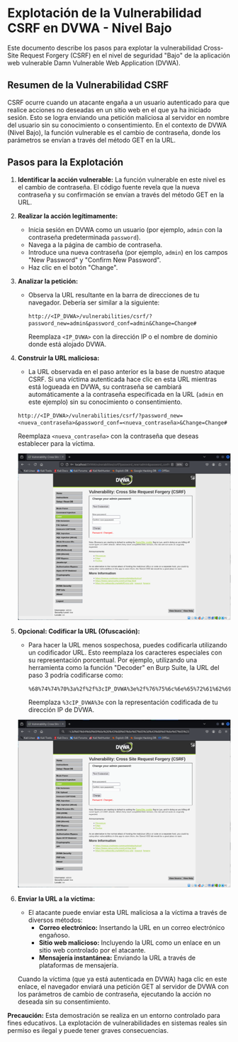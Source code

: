 # Explotación de la Vulnerabilidad CSRF en DVWA - Nivel Bajo

Este documento describe los pasos para explotar la vulnerabilidad Cross-Site Request Forgery (CSRF) en el nivel de seguridad "Bajo" de la aplicación web vulnerable Damn Vulnerable Web Application (DVWA).

## Resumen de la Vulnerabilidad CSRF

CSRF ocurre cuando un atacante engaña a un usuario autenticado para que realice acciones no deseadas en un sitio web en el que ya ha iniciado sesión. Esto se logra enviando una petición maliciosa al servidor en nombre del usuario sin su conocimiento o consentimiento. En el contexto de DVWA (Nivel Bajo), la función vulnerable es el cambio de contraseña, donde los parámetros se envían a través del método GET en la URL.

## Pasos para la Explotación

1.  **Identificar la acción vulnerable:** La función vulnerable en este nivel es el cambio de contraseña. El código fuente revela que la nueva contraseña y su confirmación se envían a través del método GET en la URL.

2.  **Realizar la acción legítimamente:**
    * Inicia sesión en DVWA como un usuario (por ejemplo, `admin` con la contraseña predeterminada `password`).
    * Navega a la página de cambio de contraseña.
    * Introduce una nueva contraseña (por ejemplo, `admin`) en los campos "New Password" y "Confirm New Password".
    * Haz clic en el botón "Change".

3.  **Analizar la petición:**
    * Observa la URL resultante en la barra de direcciones de tu navegador. Debería ser similar a la siguiente:

        ```
        http://<IP_DVWA>/vulnerabilities/csrf/?password_new=admin&password_conf=admin&Change=Change#
        ```

        Reemplaza `<IP_DVWA>` con la dirección IP o el nombre de dominio donde está alojado DVWA.

4.  **Construir la URL maliciosa:**
    * La URL observada en el paso anterior es la base de nuestro ataque CSRF. Si una víctima autenticada hace clic en esta URL mientras está logueada en DVWA, su contraseña se cambiará automáticamente a la contraseña especificada en la URL (`admin` en este ejemplo) sin su conocimiento o consentimiento.

    ```
    http://<IP_DVWA>/vulnerabilities/csrf/?password_new=<nueva_contraseña>&password_conf=<nueva_contraseña>&Change=Change#
    ```

    Reemplaza `<nueva_contraseña>` con la contraseña que deseas establecer para la víctima.
    
    ![imagen vulnerabilidad CSRF facil](../../assets/CSRFLow01.png)

5.  **Opcional: Codificar la URL (Ofuscación):**
    * Para hacer la URL menos sospechosa, puedes codificarla utilizando un codificador URL. Esto reemplaza los caracteres especiales con su representación porcentual. Por ejemplo, utilizando una herramienta como la función "Decoder" en Burp Suite, la URL del paso 3 podría codificarse como:

        ```
        %68%74%74%70%3a%2f%2f%3cIP_DVWA%3e%2f%76%75%6c%6e%65%72%61%62%69%6c%69%74%69%65%73%2f%63%73%72%66%2f%3f%70%61%73%73%77%6f%72%64%5f%6e%65%77%3d%61%64%6d%69%6e%26%70%61%73%73%77%6f%72%64%5f%63%6f%6e%66%3d%61%64%6d%69%6e%26%43%68%61%6e%67%65%3d%43%68%61%6e%67%65%23
        ```

        Reemplaza `%3cIP_DVWA%3e` con la representación codificada de tu dirección IP de DVWA.

	![imagen vulnerabilidad CSRF facil](../../assets/CSRFLow02.png)

6.  **Enviar la URL a la víctima:**
    * El atacante puede enviar esta URL maliciosa a la víctima a través de diversos métodos:
        * **Correo electrónico:** Insertando la URL en un correo electrónico engañoso.
        * **Sitio web malicioso:** Incluyendo la URL como un enlace en un sitio web controlado por el atacante.
        * **Mensajería instantánea:** Enviando la URL a través de plataformas de mensajería.

    Cuando la víctima (que ya está autenticada en DVWA) haga clic en este enlace, el navegador enviará una petición GET al servidor de DVWA con los parámetros de cambio de contraseña, ejecutando la acción no deseada sin su consentimiento.

**Precaución:** Esta demostración se realiza en un entorno controlado para fines educativos. La explotación de vulnerabilidades en sistemas reales sin permiso es ilegal y puede tener graves consecuencias.
